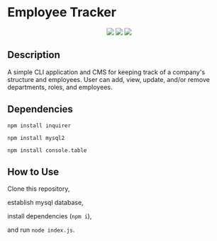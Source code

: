 # Employee Tracker

<p align="center">
    <img src="https://img.shields.io/badge/Inquirer-yellow" />
    <img src="https://img.shields.io/badge/MySQL2-blue"  />
    <img src="https://img.shields.io/badge/console.table-orange" />
</p>


## Description
A simple CLI application and CMS for keeping track of a company's structure and employees.  User can add, view, update, and/or remove departments, roles, and employees.

## Dependencies
`npm install inquirer`

`npm install mysql2`

`npm install console.table`

## How to Use
Clone this repository,

establish mysql database,

install dependencies (`npm i`),

and run `node index.js`.
##
